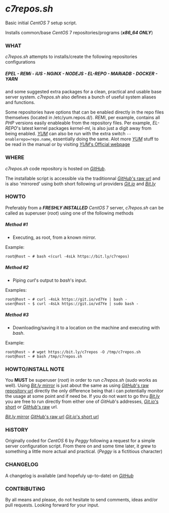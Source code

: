 # _c7repos.sh_

Basic initial *CentOS* 7 setup script.

Installs common/base *CentOS* 7 repositories/programs (___x86_64 ONLY___)

### WHAT

*c7repos.sh* attempts to installs/create the following repositories configurations

##### ___EPEL___ - ___REMi___ - __iUS__ - ___NGiNX___ - ___NODEJS___ - ___EL-REPO___ - ___MARiADB___ - ___DOCKER___ - __YARN__

and some suggested extra packages for a clean, practical and usable base server system. _c7repos.sh_ also defines a bunch of useful system aliases and functions.

Some repositories have options that can be enabled directly in the repo files themselves (located in /etc/yum.repos.d/). _REMi_, per example, contains all _PHP_ versions easily enableable from the repository files. Per example, _EL-REPO_'s latest kernel packages _kernel-ml_, is also just a digit away from being enabled. [_YUM_](http://yum.baseurl.org) can also be run with the extra switch `--enablerepo=repo.name`, essentially doing the same. Alot more [_YUM_](http://yum.baseurl.org) stuff to be read in the manual or by visiting [_YUM_'s Official webpage](http://yum.baseurl.org)

### WHERE

_c7repos.sh_ code repository is hosted on [_GitHub_](https://github.com/mathieu-aubin/c7repos).

The installable script is accessible via the traditionnal [_GitHub_'s raw url](https://raw.githubusercontent.com/mathieu-aubin/c7repos/master/c7repos.sh) and is also 'mirrored' using both short following url providers [_Git.io_](https://git.io/vd7Ye) and [_Bit.ly_](https://bit.ly/c7repos)

### HOWTO

Preferably from a ___FRESHLY iNSTALLED___ *CentOS* 7 server, _c7repos.sh_ can be called as superuser (_root_) using one of the following methods

##### Method #1

   - Executing, as root, from a known mirror.

   Example:

    root@host ~ # bash <(curl -4sLk https://bit.ly/c7repos)

##### Method #2

   - Piping _curl_'s output to _bash_'s input.

   Examples:

    root@host ~ # curl -4sLk https://git.io/vd7Ye | bash -
    user@host ~ $ curl -4sLk https://git.io/vd7Ye | sudo bash -

##### Method #3

   - Downloading/saving it to a location on the machine and executing with _bash_.

   Example:

    root@host ~ # wget https://bit.ly/c7repos -O /tmp/c7repos.sh
    root@host ~ # bash /tmp/c7repos.sh

### HOWTO/iNSTALL NOTE

You **MUST** be superuser (_root_) in order to run _c7repos.sh_ (_sudo_ works as well). Using [_Bit.ly_ mirror](https://bit.ly/c7repos) is just about the same as using [_GitHub_'s raw repository url](https://raw.githubusercontent.com/mathieu-aubin/c7repos/master/c7repos.sh) directly the only difference being that i can potentially monitor the usage at some point and if need be. If you do not want to go thru [_Bit.ly_](https://bit.ly/c7repos) you are free to run directly from either one of _GitHub_'s addresses, [_Git.io_'s short](https://git.io/vd7Ye) or [_GitHub_'s raw](https://raw.githubusercontent.com/mathieu-aubin/c7repos/master/c7repos.sh) url.

[_Bit.ly_ mirror](https://bit.ly/c7repos)
[_GitHub_'s raw url](https://raw.githubusercontent.com/mathieu-aubin/c7repos/master/c7repos.sh)
[_Git.io_'s short url](https://git.io/vd7Ye)

### HiSTORY

Originally coded for *CentOS* 6 by _Peggy_ following a request for a simple server configuration script. From there on and some time later, it grew to something a little more actual and practical. (_Peggy_ is a fictitious character)

### CHANGELOG

A changelog is available (and hopefuly up-to-date) on [_GitHub_](https://git.io/vd5aC)

### CONTRiBUTiNG

By all means and please, do not hesitate to send comments, ideas and/or pull requests. Looking forward for your input.